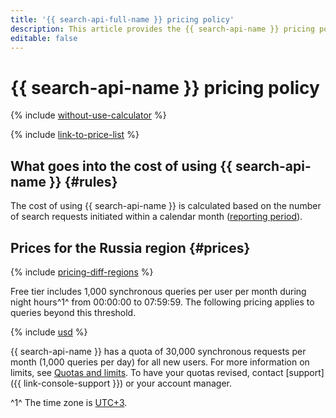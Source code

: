 ```yaml
---
title: '{{ search-api-full-name }} pricing policy'
description: This article provides the {{ search-api-name }} pricing policy.
editable: false
---
```


# {{ search-api-name }} pricing policy



{% include [without-use-calculator](../_includes/pricing/without-use-calculator.md) %}

{% include [link-to-price-list](../_includes/pricing/link-to-price-list.md) %}

## What goes into the cost of using {{ search-api-name }} {#rules}

The cost of using {{ search-api-name }} is calculated based on the number of search requests initiated within a calendar month ([reporting period](../billing/concepts/reporting-period.md)).

## Prices for the Russia region {#prices}

{% include [pricing-diff-regions](../_includes/pricing-diff-regions.md) %}

Free tier includes 1,000 synchronous queries per user per month during night hours^1^ from 00:00:00 to 07:59:59. The following pricing applies to queries beyond this threshold.



{% include [usd](../_pricing/search-api/usd.md) %}


{{ search-api-name }} has a quota of 30,000 synchronous requests per month (1,000 queries per day) for all new users. For more information on limits, see [Quotas and limits](concepts/limits.md). To have your quotas revised, contact [support]({{ link-console-support }}) or your account manager.

^1^ The time zone is [UTC+3](https://en.wikipedia.org/wiki/UTC%2B03:00).
